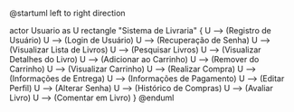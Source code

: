 @startuml
left to right direction

actor Usuario as U
rectangle "Sistema de Livraria" {
  U --> (Registro de Usuário)
  U --> (Login de Usuário)
  U --> (Recuperação de Senha)
  U --> (Visualizar Lista de Livros)
  U --> (Pesquisar Livros)
  U --> (Visualizar Detalhes do Livro)
  U --> (Adicionar ao Carrinho)
  U --> (Remover do Carrinho)
  U --> (Visualizar Carrinho)
  U --> (Realizar Compra)
  U --> (Informações de Entrega)
  U --> (Informações de Pagamento)
  U --> (Editar Perfil)
  U --> (Alterar Senha)
  U --> (Histórico de Compras)
  U --> (Avaliar Livro)
  U --> (Comentar em Livro)
}
@enduml
